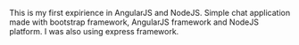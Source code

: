 This is my first expirience in AngularJS and NodeJS. Simple chat application made with bootstrap framework, AngularJS framework and NodeJS platform. I was also using express framework. 

